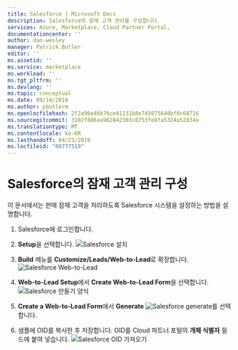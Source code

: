 ```yaml
---
title: Salesforce | Microsoft Docs
description: Salesforce의 잠재 고객 관리를 구성합니다.
services: Azure, Marketplace, Cloud Partner Portal,
documentationcenter: ''
author: dan-wesley
manager: Patrick.Butler
editor: ''
ms.assetid: ''
ms.service: marketplace
ms.workload: ''
ms.tgt_pltfrm: ''
ms.devlang: ''
ms.topic: conceptual
ms.date: 09/14/2018
ms.author: pbutlerm
ms.openlocfilehash: 2f2a96e46b76ce41131b8e745075648bf0c68716
ms.sourcegitcommit: 3102f886aa962842303c8753fe8fa5324a52834a
ms.translationtype: MT
ms.contentlocale: ko-KR
ms.lasthandoff: 04/23/2019
ms.locfileid: "60777519"
---
```

# <a name="configure-lead-management-for-salesforce"></a>Salesforce의 잠재 고객 관리 구성

이 문서에서는 판매 잠재 고객을 처리하도록 Salesforce 시스템을 설정하는 방법을 설명합니다.

1. Salesforce에 로그인합니다.
2. **Setup**을 선택합니다.
    ![Salesforce 설치](./media/cloud-partner-portal-lead-management-instructions-salesforce/salesforce1.png)

3. **Build** 메뉴를 **Customize/Leads/Web-to-Lead**로 확장합니다.
    ![Salesforce Web-to-Lead](./media/cloud-partner-portal-lead-management-instructions-salesforce/salesforce2.png)

4. **Web-to-Lead Setup**에서 **Create Web-to-Lead Form**을 선택합니다.
    ![Salesforce 만들기 양식](./media/cloud-partner-portal-lead-management-instructions-salesforce/salesforce3.png)

5. **Create a Web-to-Lead Form**에서 **Generate** ![Salesforce generate](./media/cloud-partner-portal-lead-management-instructions-salesforce/salesforce4.png)를 선택합니다.

6. 샘플에 OID를 복사한 후 저장합니다. OID를 Cloud 파트너 포털의 **개체 식별자** 필드에 붙여 넣습니다.
![Salesforce OID 가져오기](./media/cloud-partner-portal-lead-management-instructions-salesforce/salesforce5.png)
